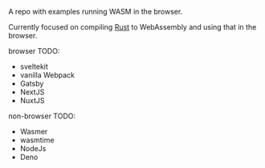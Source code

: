 A repo with examples running WASM in the browser.

Currently focused on compiling [Rust](https://www.rust-lang.org/) to WebAssembly and using that in the browser.

browser TODO:
- sveltekit
- vanilla Webpack
- Gatsby
- NextJS
- NuxtJS

non-browser TODO:
- Wasmer
- wasmtime
- NodeJs
- Deno